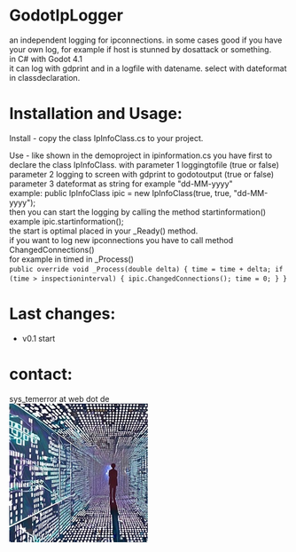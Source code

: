 # GodotIpLogger       

an independent logging for ipconnections. in some cases good if you have your own log, for example if host is stunned by dosattack or something.    
in C# with Godot 4.1     
it can log with gdprint and in a logfile with datename. select with dateformat in classdeclaration.    


# Installation and Usage:    
Install - copy the class IpInfoClass.cs to your project.    

Use - like shown in the demoproject in ipinformation.cs you have first to declare the class IpInfoClass.
      with parameter 1 loggingtofile (true or false)     
           parameter 2 logging to screen with gdprint to godotoutput (true or false)     
           parameter 3 dateformat as string for example "dd-MM-yyyy"    
      example: public IpInfoClass ipic = new IpInfoClass(true, true, "dd-MM-yyyy");      
      then you can start the logging by calling the method startinformation() example ipic.startinformation();    
      the start is optimal placed in your _Ready() method.     
      if you want to log new ipconnections you have to call method ChangedConnections()    
      for example in timed in _Process()    
      ```
          public override void _Process(double delta)
          {
            time = time + delta;
            if (time > inspectioninterval)
            {
                ipic.ChangedConnections();
                time = 0;
            }
          }
    ```



# Last changes:    
- v0.1 start

# contact:
sys_temerror at web dot de    
![Pic1](systemerror.JPG)

